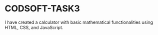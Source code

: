 # CODSOFT-TASK3
I have created a calculator with basic mathematical functionalities using HTML, CSS, and JavaScript.
